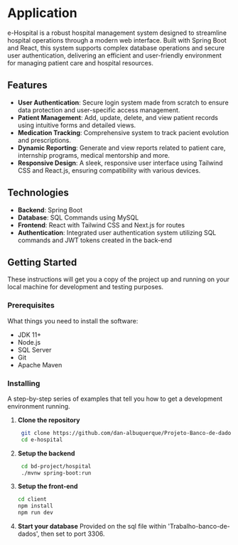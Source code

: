 # Application

e-Hospital is a robust hospital management system designed to streamline hospital operations through a modern web interface. Built with Spring Boot and React, this system supports complex database operations and secure user authentication, delivering an efficient and user-friendly environment for managing patient care and hospital resources.

## Features

- **User Authentication**: Secure login system made from scratch to ensure data protection and user-specific access management.
- **Patient Management**: Add, update, delete, and view patient records using intuitive forms and detailed views.
- **Medication Tracking**: Comprehensive system to track pacient evolution and prescriptions.
- **Dynamic Reporting**: Generate and view reports related to patient care, internship programs, medical mentorship and more.
- **Responsive Design**: A sleek, responsive user interface using Tailwind CSS and React.js, ensuring compatibility with various devices.

## Technologies

- **Backend**: Spring Boot
- **Database**: SQL Commands using MySQL
- **Frontend**: React with Tailwind CSS and Next.js for routes
- **Authentication**: Integrated user authentication system utilizing SQL commands and JWT tokens created in the back-end

## Getting Started

These instructions will get you a copy of the project up and running on your local machine for development and testing purposes.

### Prerequisites

What things you need to install the software:

- JDK 11+
- Node.js
- SQL Server
- Git
- Apache Maven

### Installing

A step-by-step series of examples that tell you how to get a development environment running.

1. **Clone the repository**
   ```bash
    git clone https://github.com/dan-albuquerque/Projeto-Banco-de-dados.git
    cd e-hospital

2. **Setup the backend**
   ```bash
    cd bd-project/hospital
    ./mvnw spring-boot:run

3. **Setup the front-end**
   ```bash
   cd client
   npm install
   npm run dev

4. **Start your database**
   Provided on the sql file within 'Trabalho-banco-de-dados', then set to port 3306.

